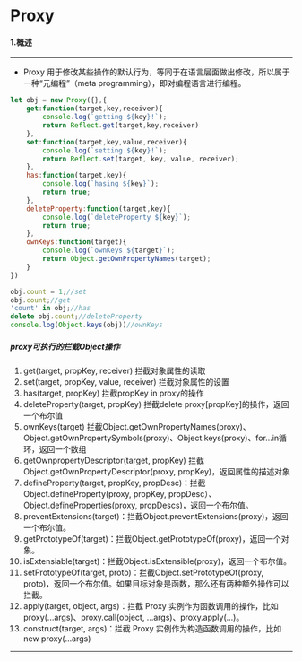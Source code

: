 # Proxy
#### 1.概述
***
+ Proxy 用于修改某些操作的默认行为，等同于在语言层面做出修改，所以属于一种“元编程”（meta programming），即对编程语言进行编程。
```javascript
let obj = new Proxy({},{
    get:function(target,key,receiver){
        console.log(`getting ${key}!`);
        return Reflect.get(target,key,receiver)
    },
    set:function(target,key,value,receiver){
        console.log(`setting ${key}!`);
        return Reflect.set(target, key, value, receiver);
    },
    has:function(target,key){
        console.log(`hasing ${key}`);
        return true;
    },
    deleteProperty:function(target,key){
        console.log(`deleteProperty ${key}`);
        return true;
    },
    ownKeys:function(target){
        console.log(`ownKeys ${target}`);
        return Object.getOwnPropertyNames(target);
    }
})

obj.count = 1;//set
obj.count;//get
'count' in obj;//has
delete obj.count;//deleteProperty
console.log(Object.keys(obj))//ownKeys
```
##### proxy可执行的拦截Object操作
1. get(target, propKey, receiver) 拦截对象属性的读取
2. set(target, propKey, value, receiver) 拦截对象属性的设置
3. has(target, propKey) 拦截propKey in proxy的操作
4. deleteProperty(target, propKey) 拦截delete proxy[propKey]的操作，返回一个布尔值
5. ownKeys(target) 拦截Object.getOwnPropertyNames(proxy)、Object.getOwnPropertySymbols(proxy)、Object.keys(proxy)、for...in循环，返回一个数组
6. getOwnpropertyDescriptor(target, propKey) 拦截Object.getOwnPropertyDescriptor(proxy, propKey)，返回属性的描述对象
7. defineProperty(target, propKey, propDesc)：拦截Object.defineProperty(proxy, propKey, propDesc）、Object.defineProperties(proxy, propDescs)，返回一个布尔值。
8. preventExtensions(target)：拦截Object.preventExtensions(proxy)，返回一个布尔值。
9. getPrototypeOf(target)：拦截Object.getPrototypeOf(proxy)，返回一个对象。
10. isExtensiable(target)：拦截Object.isExtensible(proxy)，返回一个布尔值。
11. setPrototypeOf(target, proto)：拦截Object.setPrototypeOf(proxy, proto)，返回一个布尔值。如果目标对象是函数，那么还有两种额外操作可以拦截。
12. apply(target, object, args)：拦截 Proxy 实例作为函数调用的操作，比如proxy(...args)、proxy.call(object, ...args)、proxy.apply(...)。
13. construct(target, args)：拦截 Proxy 实例作为构造函数调用的操作，比如new proxy(...args)
***